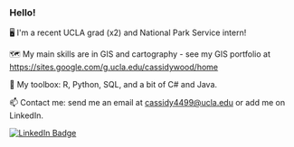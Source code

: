 ### **Hello!**

🖥️ I'm a recent UCLA grad (x2) and National Park Service intern!

🗺️ My main skills are in GIS and cartography - see my GIS portfolio at https://sites.google.com/g.ucla.edu/cassidywood/home

🧰 My toolbox: R, Python, SQL, and a bit of C# and Java.

📫 Contact me: send me an email at cassidy4499@ucla.edu or add me on LinkedIn.

  <a href="https://www.linkedin.com/in/cassidywood/">
    <img src="https://img.shields.io/badge/LinkedIn-blue?style=for-the-badge&logo=linkedin&logoColor=white" alt="LinkedIn Badge"/>
  </a>
